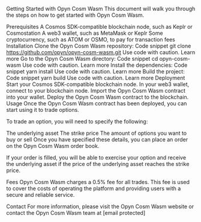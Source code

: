 Getting Started with Opyn Cosm Wasm
This document will walk you through the steps on how to get started with Opyn Cosm Wasm.

Prerequisites
A Cosmos SDK-compatible blockchain node, such as Keplr or Cosmostation
A web3 wallet, such as MetaMask or Keplr
Some cryptocurrency, such as ATOM or OSMO, to pay for transaction fees
Installation
Clone the Opyn Cosm Wasm repository:
Code snippet
git clone https://github.com/opyn/opyn-cosm-wasm.git
Use code with caution. Learn more
Go to the Opyn Cosm Wasm directory:
Code snippet
cd opyn-cosm-wasm
Use code with caution. Learn more
Install the dependencies:
Code snippet
yarn install
Use code with caution. Learn more
Build the project:
Code snippet
yarn build
Use code with caution. Learn more
Deployment
Start your Cosmos SDK-compatible blockchain node.
In your web3 wallet, connect to your blockchain node.
Import the Opyn Cosm Wasm contract into your wallet.
Deploy the Opyn Cosm Wasm contract to the blockchain.
Usage
Once the Opyn Cosm Wasm contract has been deployed, you can start using it to trade options.

To trade an option, you will need to specify the following:

The underlying asset
The strike price
The amount of options you want to buy or sell
Once you have specified these details, you can place an order on the Opyn Cosm Wasm order book.

If your order is filled, you will be able to exercise your option and receive the underlying asset if the price of the underlying asset reaches the strike price.

Fees
Opyn Cosm Wasm charges a 0.5% fee for all trades. This fee is used to cover the costs of operating the platform and providing users with a secure and reliable service.

Contact
For more information, please visit the Opyn Cosm Wasm website or contact the Opyn Cosm Wasm team at [email protected]
